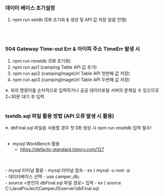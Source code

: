 ### 데이터 베이스 초기설정
1. npm run setdb (DB 초기화 & 생성 및 API 값 저장 일괄 진행)
</br>
</br>

### 504 Gateway Time-out Err & 아이피 주소 TimeErr 발생 시
1. npm run resetdb (DB 초기화)
2. npm run api1 (camping Table API 값 추가)
3. npm run api2 (campingImageUrl Table API 첫번째 값 저장)
4. npm run api3 (campingImageUrl Table API 두번째 값 저장)

※. 위의 명령어를 순차적으로 입력하거나 공공 데이터포털 서버의 문제일 수 있으므로 2~30분 대기 후 입력
</br>
</br>

### tsetdb.sql 파일 활용 방법 (API 오류 발생 시 활용)
※. dbFinal.sql 파일을 사용할 경우 첫 DB 생성 시 npm run resetdb 입력 필수!
</br>
</br>
  - mysql WorkBench 활용
    - https://defacto-standard.tistory.com/127
</br>
</br>
- mysql 터미널 활용
  - mysql 터미널 접속
    - ex ) mysql -u root -p
</br>
  - 데이터베이스 선택
    - use camper_db;
</br>
  - source <본인의 dbFinal.sql 파일 경로> 입력
    - ex ) source C:\JavaProJect\CamperJS\server\dbFinal.sql
</br>